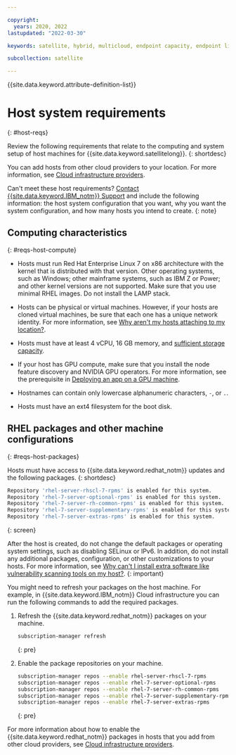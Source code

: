 ```yaml
---

copyright:
  years: 2020, 2022
lastupdated: "2022-03-30"

keywords: satellite, hybrid, multicloud, endpoint capacity, endpoint limits, location endpoint limits, location endpoints, cloud endpoints

subcollection: satellite

---
```


{{site.data.keyword.attribute-definition-list}}

# Host system requirements
{: #host-reqs}

Review the following requirements that relate to the computing and system setup of host machines for {{site.data.keyword.satellitelong}}.
{: shortdesc}

You can add hosts from other cloud providers to your location. For more information, see [Cloud infrastructure providers](/docs/satellite?topic=satellite-infrastructure-plan).

Can't meet these host requirements? [Contact {{site.data.keyword.IBM_notm}} Support](/docs/get-support?topic=get-support-using-avatar) and include the following information: the host system configuration that you want, why you want the system configuration, and how many hosts you intend to create.
{: note}

## Computing characteristics
{: #reqs-host-compute}

- Hosts must run Red Hat Enterprise Linux 7 on x86 architecture with the kernel that is distributed with that version. Other operating systems, such as Windows; other mainframe systems, such as IBM Z or Power; and other kernel versions are not supported. Make sure that you use minimal RHEL images. Do not install the LAMP stack.
- Hosts can be physical or virtual machines. However, if your hosts are cloned virtual machines, be sure that each one has a unique network identity. For more information, see [Why aren't my hosts attaching to my location?](/docs/satellite?topic=satellite-host-not-attaching).
- Hosts must have at least 4 vCPU, 16 GB memory, and [sufficient storage capacity](/docs/satellite?topic=satellite-reqs-host-storage). 

- If your host has GPU compute, make sure that you install the node feature discovery and NVIDIA GPU operators. For more information, see the prerequisite in [Deploying an app on a GPU machine](/docs/openshift?topic=openshift-deploy_app#gpu_app).
- Hostnames can contain only lowercase alphanumeric characters, `-`, or `.`.
- Hosts must have an ext4 filesystem for the boot disk.

## RHEL packages and other machine configurations
{: #reqs-host-packages}

Hosts must have access to {{site.data.keyword.redhat_notm}} updates and the following packages. 
{: shortdesc}


```sh
Repository 'rhel-server-rhscl-7-rpms' is enabled for this system.
Repository 'rhel-7-server-optional-rpms' is enabled for this system.
Repository 'rhel-7-server-rh-common-rpms' is enabled for this system.
Repository 'rhel-7-server-supplementary-rpms' is enabled for this system.
Repository 'rhel-7-server-extras-rpms' is enabled for this system.
```
{: screen}

After the host is created, do not change the default packages or operating system settings, such as disabling SELinux or IPv6.
In addition, do not install any additional packages, configuration, or other customizations to your hosts. For more information, see [Why can't I install extra software like vulnerability scanning tools on my host?](/docs/satellite?topic=satellite-faqs#host-software).
{: important}

You might need to refresh your packages on the host machine. For example, in {{site.data.keyword.IBM_notm}} Cloud infrastructure you can run the following commands to add the required packages.

1. Refresh the {{site.data.keyword.redhat_notm}} packages on your machine.
    ```sh
    subscription-manager refresh
    ```
    {: pre}

2. Enable the package repositories on your machine.
    ```sh
    subscription-manager repos --enable rhel-server-rhscl-7-rpms
    subscription-manager repos --enable rhel-7-server-optional-rpms
    subscription-manager repos --enable rhel-7-server-rh-common-rpms
    subscription-manager repos --enable rhel-7-server-supplementary-rpms
    subscription-manager repos --enable rhel-7-server-extras-rpms
    ```
    {: pre}

For more information about how to enable the {{site.data.keyword.redhat_notm}} packages in hosts that you add from other cloud providers, see [Cloud infrastructure providers](/docs/satellite?topic=satellite-infrastructure-plan).


